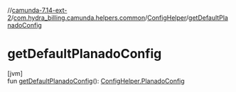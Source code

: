//[camunda-7.14-ext-2](../../../index.md)/[com.hydra_billing.camunda.helpers.common](../index.md)/[ConfigHelper](index.md)/[getDefaultPlanadoConfig](get-default-planado-config.md)

# getDefaultPlanadoConfig

[jvm]\
fun [getDefaultPlanadoConfig](get-default-planado-config.md)(): [ConfigHelper.PlanadoConfig](-planado-config/index.md)
